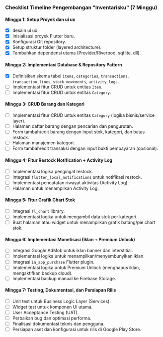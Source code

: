 ### Checklist Timeline Pengembangan "Inventarisku" (7 Minggu)

#### Minggu 1: Setup Proyek dan ui ux
*   [x] desain ui ux
*   [x] Inisialisasi proyek Flutter baru.
*   [x] Konfigurasi Git repository.
*   [x] Setup struktur folder (layered architecture).
*   [x] Tambahkan dependensi utama (Provider/Riverpod, sqflite, dll).

#### Minggu 2: Implementasi Database & Repository Pattern
*   [x] Definisikan skema tabel `items`, `categories`, `transactions`, `transaction_lines`, `stock_movements`, `activity_logs`.
*   [ ] Implementasi fitur CRUD untuk entitas `Item`.
*   [ ] Implementasi fitur CRUD untuk entitas `Category`.

#### Minggu 3: CRUD Barang dan Kategori
*   [ ] Implementasi fitur CRUD untuk entitas `Category` (logika bisnis/service layer).
*   [ ] Halaman daftar barang dengan pencarian dan pengurutan.
*   [ ] Form tambah/edit barang dengan input stok, kategori, dan batas restock.
*   [ ] Halaman manajemen kategori.
*   [ ] Form tambah/edit transaksi dengan input bukti pembayaran (opsional).

#### Minggu 4: Fitur Restock Notification + Activity Log
*   [ ] Implementasi logika pengingat restock.
*   [ ] Integrasi `flutter_local_notifications` untuk notifikasi restock.
*   [ ] Implementasi pencatatan riwayat aktivitas (Activity Log).
*   [ ] Halaman untuk menampilkan Activity Log.

#### Minggu 5: Fitur Grafik Chart Stok
*   [ ] Integrasi `fl_chart` library.
*   [ ] Implementasi logika untuk mengambil data stok per kategori.
*   [ ] Buat halaman atau widget untuk menampilkan grafik batang/pie chart stok.

#### Minggu 6: Implementasi Monetisasi (Iklan + Premium Unlock)
*   [ ] Integrasi Google AdMob untuk iklan banner dan interstitial.
*   [ ] Implementasi logika untuk menampilkan/menyembunyikan iklan.
*   [ ] Integrasi `in_app_purchase` Flutter plugin.
*   [ ] Implementasi logika untuk Premium Unlock (menghapus iklan, mengaktifkan backup cloud).
*   [ ] Implementasi backup manual ke Firebase Storage.

#### Minggu 7: Testing, Dokumentasi, dan Persiapan Rilis
*   [ ] Unit test untuk Business Logic Layer (Services).
*   [ ] Widget test untuk komponen UI utama.
*   [ ] User Acceptance Testing (UAT).
*   [ ] Perbaikan bug dan optimasi performa.
*   [ ] Finalisasi dokumentasi teknis dan pengguna.
*   [ ] Persiapan aset dan konfigurasi untuk rilis di Google Play Store.

